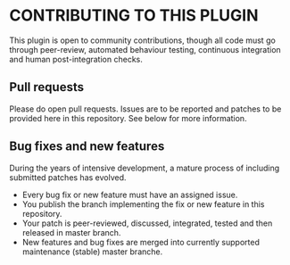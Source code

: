 CONTRIBUTING TO THIS PLUGIN
===========================

This plugin is open to community contributions, though all code must go
through peer-review, automated behaviour testing, continuous integration and
human post-integration checks.

Pull requests
-------------

Please do open pull requests. Issues are to be reported and patches to be 
provided here in this repository. See below for more information.

Bug fixes and new features
--------------------------

During the years of intensive development, a mature process of including
submitted patches has evolved.

* Every bug fix or new feature must have an assigned issue.
* You publish the branch implementing the fix or new feature in this repository.
* Your patch is peer-reviewed, discussed, integrated, tested and then released
  in master branch.
* New features and bug fixes are merged into currently supported maintenance 
  (stable) master branche.
